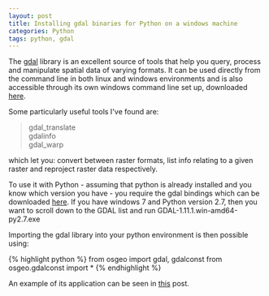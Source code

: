 ```yaml
---
layout: post
title: Installing gdal binaries for Python on a windows machine 
categories: Python 
tags: python, gdal
---
```


The [gdal](http://www.gdal.org/) library is an excellent source of tools that help you query, process and manipulate spatial data of varying formats. It can be used directly from the command line in both linux and windows environments and is also accessible through its own windows command line set up, downloaded [here](http://trac.osgeo.org/osgeo4w/).

Some particularly useful tools I've found are:

>gdal_translate		
>gdalinfo		
>gdal_warp		

which let you: convert between raster formats, list info relating to a given raster and reproject raster data respectively.

To use it with Python - assuming that python is already installed and you know which version you have - you require the gdal bindings which can be downloaded [here](http://www.lfd.uci.edu/~gohlke/pythonlibs/#gdal). If you have windows 7 and Python version 2.7, then you want to scroll down to the GDAL list and run GDAL-1.11.1.win-amd64-py2.7.exe

Importing the gdal library into your python environment is then possible using:

{% highlight python %} 
from osgeo import gdal, gdalconst 
from osgeo.gdalconst import * 
{% endhighlight %} 

An example of its application can be seen in [this](http://chris35wills.github.io/python-gdal-raster-io/) post. 